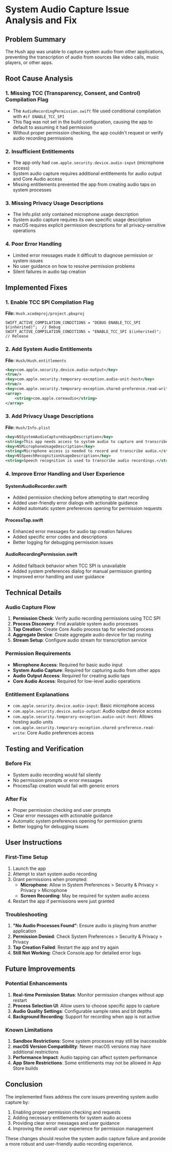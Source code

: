 # System Audio Capture Issue Analysis and Fix

## Problem Summary
The Hush app was unable to capture system audio from other applications, preventing the transcription of audio from sources like video calls, music players, or other apps.

## Root Cause Analysis

### 1. **Missing TCC (Transparency, Consent, and Control) Compilation Flag**
- The `AudioRecordingPermission.swift` file used conditional compilation with `#if ENABLE_TCC_SPI`
- This flag was not set in the build configuration, causing the app to default to assuming it had permission
- Without proper permission checking, the app couldn't request or verify audio recording permissions

### 2. **Insufficient Entitlements**
- The app only had `com.apple.security.device.audio-input` (microphone access)
- System audio capture requires additional entitlements for audio output and Core Audio access
- Missing entitlements prevented the app from creating audio taps on system processes

### 3. **Missing Privacy Usage Descriptions**
- The Info.plist only contained microphone usage description
- System audio capture requires its own specific usage description
- macOS requires explicit permission descriptions for all privacy-sensitive operations

### 4. **Poor Error Handling**
- Limited error messages made it difficult to diagnose permission or system issues
- No user guidance on how to resolve permission problems
- Silent failures in audio tap creation

## Implemented Fixes

### 1. **Enable TCC SPI Compilation Flag**
**File:** `Hush.xcodeproj/project.pbxproj`
```
SWIFT_ACTIVE_COMPILATION_CONDITIONS = "DEBUG ENABLE_TCC_SPI $(inherited)";  // Debug
SWIFT_ACTIVE_COMPILATION_CONDITIONS = "ENABLE_TCC_SPI $(inherited)";        // Release
```

### 2. **Add System Audio Entitlements**
**File:** `Hush/Hush.entitlements`
```xml
<key>com.apple.security.device.audio-output</key>
<true/>
<key>com.apple.security.temporary-exception.audio-unit-host</key>
<true/>
<key>com.apple.security.temporary-exception.shared-preference.read-write</key>
<array>
    <string>com.apple.coreaudio</string>
</array>
```

### 3. **Add Privacy Usage Descriptions**
**File:** `Hush/Info.plist`
```xml
<key>NSSystemAudioCaptureUsageDescription</key>
<string>This app needs access to system audio to capture and transcribe audio from other applications.</string>
<key>NSMicrophoneUsageDescription</key>
<string>Microphone access is needed to record and transcribe audio.</string>
<key>NSSpeechRecognitionUsageDescription</key>
<string>Speech recognition is used to transcribe audio recordings.</string>
```

### 4. **Improve Error Handling and User Experience**

#### SystemAudioRecorder.swift
- Added permission checking before attempting to start recording
- Added user-friendly error dialogs with actionable guidance
- Added automatic system preferences opening for permission requests

#### ProcessTap.swift
- Enhanced error messages for audio tap creation failures
- Added specific error codes and descriptions
- Better logging for debugging permission issues

#### AudioRecordingPermission.swift
- Added fallback behavior when TCC SPI is unavailable
- Added system preferences dialog for manual permission granting
- Improved error handling and user guidance

## Technical Details

### Audio Capture Flow
1. **Permission Check**: Verify audio recording permissions using TCC SPI
2. **Process Discovery**: Find available system audio processes
3. **Tap Creation**: Create Core Audio process tap for selected process
4. **Aggregate Device**: Create aggregate audio device for tap routing
5. **Stream Setup**: Configure audio stream for transcription service

### Permission Requirements
- **Microphone Access**: Required for basic audio input
- **System Audio Capture**: Required for capturing audio from other apps
- **Audio Output Access**: Required for creating audio taps
- **Core Audio Access**: Required for low-level audio operations

### Entitlement Explanations
- `com.apple.security.device.audio-input`: Basic microphone access
- `com.apple.security.device.audio-output`: Audio output device access
- `com.apple.security.temporary-exception.audio-unit-host`: Allows hosting audio units
- `com.apple.security.temporary-exception.shared-preference.read-write`: Core Audio preferences access

## Testing and Verification

### Before Fix
- System audio recording would fail silently
- No permission prompts or error messages
- ProcessTap creation would fail with generic errors

### After Fix
- Proper permission checking and user prompts
- Clear error messages with actionable guidance
- Automatic system preferences opening for permission grants
- Better logging for debugging issues

## User Instructions

### First-Time Setup
1. Launch the app
2. Attempt to start system audio recording
3. Grant permissions when prompted:
   - **Microphone**: Allow in System Preferences > Security & Privacy > Privacy > Microphone
   - **Screen Recording**: May be required for system audio access
4. Restart the app if permissions were just granted

### Troubleshooting
1. **"No Audio Processes Found"**: Ensure audio is playing from another application
2. **Permission Denied**: Check System Preferences > Security & Privacy > Privacy
3. **Tap Creation Failed**: Restart the app and try again
4. **Still Not Working**: Check Console.app for detailed error logs

## Future Improvements

### Potential Enhancements
1. **Real-time Permission Status**: Monitor permission changes without app restart
2. **Process Selection UI**: Allow users to choose specific apps to capture
3. **Audio Quality Settings**: Configurable sample rates and bit depths
4. **Background Recording**: Support for recording when app is not active

### Known Limitations
1. **Sandbox Restrictions**: Some system processes may still be inaccessible
2. **macOS Version Compatibility**: Newer macOS versions may have additional restrictions
3. **Performance Impact**: Audio tapping can affect system performance
4. **App Store Restrictions**: Some entitlements may not be allowed in App Store builds

## Conclusion

The implemented fixes address the core issues preventing system audio capture by:
1. Enabling proper permission checking and requests
2. Adding necessary entitlements for system audio access
3. Providing clear error messages and user guidance
4. Improving the overall user experience for permission management

These changes should resolve the system audio capture failure and provide a more robust and user-friendly audio recording experience.